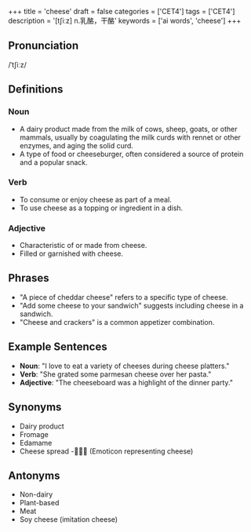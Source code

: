 +++
title = 'cheese'
draft = false
categories = ['CET4']
tags = ['CET4']
description = '[t∫iːz] n.乳酪，干酪'
keywords = ['ai words', 'cheese']
+++

## Pronunciation
/ˈtʃiːz/

## Definitions
### Noun
- A dairy product made from the milk of cows, sheep, goats, or other mammals, usually by coagulating the milk curds with rennet or other enzymes, and aging the solid curd.
- A type of food or cheeseburger, often considered a source of protein and a popular snack.

### Verb
- To consume or enjoy cheese as part of a meal.
- To use cheese as a topping or ingredient in a dish.

### Adjective
- Characteristic of or made from cheese.
- Filled or garnished with cheese.

## Phrases
- "A piece of cheddar cheese" refers to a specific type of cheese.
- "Add some cheese to your sandwich" suggests including cheese in a sandwich.
- "Cheese and crackers" is a common appetizer combination.

## Example Sentences
- **Noun**: "I love to eat a variety of cheeses during cheese platters."
- **Verb**: "She grated some parmesan cheese over her pasta."
- **Adjective**: "The cheeseboard was a highlight of the dinner party."

## Synonyms
- Dairy product
- Fromage
- Edamame
- Cheese spread
-🧀🧀🧀 (Emoticon representing cheese)

## Antonyms
- Non-dairy
- Plant-based
- Meat
- Soy cheese (imitation cheese)
